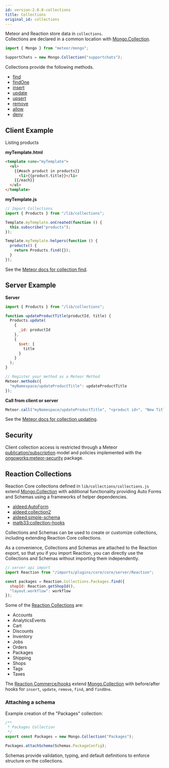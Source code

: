 ```yaml
---
id: version-2.0.0-collections
title: Collections
original_id: collections
---
```


Meteor and Reaction store data in `collections`.  
Collections are declared in a common location with [Mongo.Collection](http://docs.meteor.com/api/collections.html).

```js
import { Mongo } from "meteor/mongo";

SupportChats = new Mongo.Collection("supportchats");
```

Collections provide the following methods.

- [find](http://docs.meteor.com/api/collections.html#Mongo-Collection-find)
- [findOne](http://docs.meteor.com/api/collections.html#Mongo-Collection-findOne)
- [insert](http://docs.meteor.com/api/collections.html#Mongo-Collection-insert)
- [update](http://docs.meteor.com/api/collections.html#Mongo-Collection-update)
- [upsert](http://docs.meteor.com/api/collections.html#Mongo-Collection-upsert)
- [remove](http://docs.meteor.com/api/collections.html#Mongo-Collection-remove)
- [allow](http://docs.meteor.com/api/collections.html#Mongo-Collection-allow)
- [deny](http://docs.meteor.com/api/collections.html#Mongo-Collection-deny)

## Client Example

Listing products

**myTemplate.html**

```html
<template name="myTemplate">
  <ul>
    {{#each product in products}}
      <li>{{product.title}}</li>
    {{/each}}
  </ul>
</template>
```

**myTemplate.js**

```js
// Import Collections
import { Products } from "/lib/collections";

Template.myTemplate.onCreated(function () {
  this.subscribe("products");
});

Template.myTemplate.helpers(function () {
  products() {
    return Products.find({});
  }
});
```

See the [Meteor docs for collection find](http://docs.meteor.com/#/full/find).

## Server Example

**Server**

```js
import { Products } from "/lib/collections";

function updateProductTitle(productId, title) {
  Products.update(
    {
      _id: productId
    },
    {
      $set: {
        title
      }
    }
  );
}

// Register your method as a Meteor Method
Meteor.methods({
  "myNamespace/updateProductTitle": updateProductTitle
});
```

**Call from client or server**

```js
Meteor.call("myNamespace/updateProductTitle", "<product id>", "New Title");
```

See the [Meteor docs for collection updating](http://docs.meteor.com/#/full/update).

## Security

Client collection access is restricted through a Meteor [publication/subscription](http://docs.meteor.com/#/full/meteor_publish) model and policies implemented with the [ongoworks:meteor-security](https://github.com/ongoworks/meteor-security) package.

## Reaction Collections

Reaction Core collections defined in `lib/collections/collections.js` extend [Mongo.Collection](http://docs.meteor.com/#/full/mongo_collection) with additional functionality providing Auto Forms and Schemas using a frameworks of helper dependencies.

- [aldeed:AutoForm](https://github.com/aldeed/meteor-autoform)
- [aldeed:collection2](https://github.com/aldeed/meteor-collection2)
- [aldeed:simple-schema](https://github.com/aldeed/meteor-simple-schema)
- [matb33:collection-hooks](https://github.com/matb33/meteor-collection-hooks)

Collections and Schemas can be used to create or customize collections, including extending Reaction Core collections.

As a convenience, Collections and Schemas are attached to the Reaction export, so that you if you import Reaction, you can directly use the Collections and Schemas without importing them independently.

```js
// server api import
import Reaction from "/imports/plugins/core/core/server/Reaction";

const packages = Reaction.Collections.Packages.find({
  shopId: Reaction.getShopId(),
  "layout.workflow": workflow
});
```

Some of the [Reaction Collections](https://github.com/reactioncommerce/reaction/blob/master/lib/collections/collections.js) are:

- Accounts
- AnalyticsEvents
- Cart
- Discounts
- Inventory
- Jobs
- Orders
- Packages
- Shipping
- Shops
- Tags
- Taxes

The [Reaction Commerce/hooks](https://www.npmjs.com/package/@reactioncommerce/hooks) extend [Mongo.Collection](http://docs.meteor.com/#/full/mongo_collection) with before/after hooks for `insert`, `update`, `remove`, `find`, and `findOne`.

### Attaching a schema

Example creation of the "Packages" collection:

```js
/**
 * Packages Collection
 */
export const Packages = new Mongo.Collection("Packages");

Packages.attachSchema(Schemas.PackageConfig);
```

Schemas provide validation, typing, and default definitions to enforce structure on the collections.
